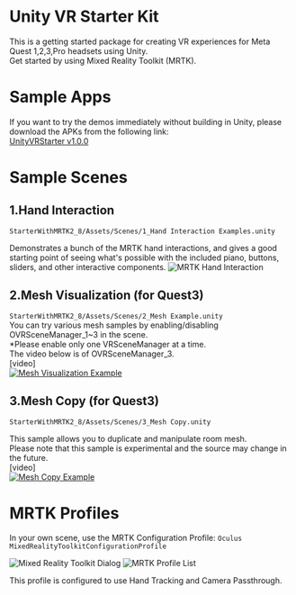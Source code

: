 # Unity VR Starter Kit
This is a getting started package for creating VR experiences for Meta Quest 1,2,3,Pro headsets using Unity.  
Get started by using Mixed Reality Toolkit (MRTK).

# Sample Apps
If you want to try the demos immediately without building in Unity, please download the APKs from the following link:  
[UnityVRStarter v1.0.0](https://github.com/TakashiYoshinaga/UnityVRStarter/releases/tag/v1.0.0)

# Sample Scenes
## 1.Hand Interaction

`StarterWithMRTK2_8/Assets/Scenes/1_Hand Interaction Examples.unity`

Demonstrates a bunch of the MRTK hand interactions, and gives a good starting point of seeing what's possible with the included piano, buttons, sliders, and other interactive components.
![MRTK Hand Interaction](ReadmeFiles/MRTKHandInteractions.jpg)

## 2.Mesh Visualization (for Quest3)

`StarterWithMRTK2_8/Assets/Scenes/2_Mesh Example.unity`  
You can try various mesh samples by enabling/disabling OVRSceneManager_1~3 in the scene.  
*Please enable only one VRSceneManager at a time.  
The video below is of OVRSceneManager_3.  
[video]  
[![Mesh Visualization Example](https://img.youtube.com/vi/HVR5cXg5MSk/0.jpg)](https://www.youtube.com/watch?v=HVR5cXg5MSk)

## 3.Mesh Copy (for Quest3)

`StarterWithMRTK2_8/Assets/Scenes/3_Mesh Copy.unity`  

This sample allows you to duplicate and manipulate room mesh.  
Please note that this sample is experimental and the source may change in the future.  
[video]  
[![Mesh Copy Example](https://img.youtube.com/vi/BvuRo9tyMtM/0.jpg)](https://www.youtube.com/watch?v=BvuRo9tyMtM)


# MRTK Profiles
In your own scene, use the MRTK Configuration Profile:
`Oculus MixedRealityToolkitConfigurationProfile`

![Mixed Reality Toolkit Dialog](ReadmeFiles/MixedRealityToolkit.png)
![MRTK Profile List](ReadmeFiles/MRTKProfiles.png)

This profile is configured to use Hand Tracking and Camera Passthrough.
